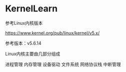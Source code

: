 # KernelLearn

参考Linux内核版本

<https://www.kernel.org/pub/linux/kernel/v5.x/>

参考版本：v5.6.14

Linux内核主要由几部分组成

进程管理
内存管理
设备驱动
文件系统
网络协议栈
中断管理